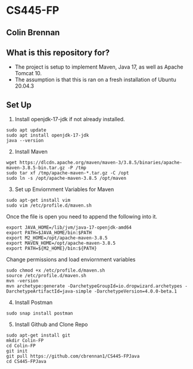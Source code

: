 # CS445-FP
## Colin Brennan

## What is this repository for?
  - The project is setup to implement Maven, Java 17, as well as Apache Tomcat 10.
  - The assumption is that this is ran on a fresh installation of Ubuntu 20.04.3

## Set Up
1. Install openjdk-17-jdk if not already installed.
```
sudo apt update
sudo apt install openjdk-17-jdk
java --version
```

2. Install Maven
```
wget https://dlcdn.apache.org/maven/maven-3/3.8.5/binaries/apache-maven-3.8.5-bin.tar.gz -P /tmp
sudo tar xf /tmp/apache-maven-*.tar.gz -C /opt
sudo ln -s /opt/apache-maven-3.8.5 /opt/maven
```

3. Set up Enviornment Variables for Maven
```
sudo apt-get install vim
sudo vim /etc/profile.d/maven.sh
```

Once the file is open you need to append the following into it.
```
export JAVA_HOME=/lib/jvm/java-17-openjdk-amd64
export PATH=$JAVA_HOME/bin:$PATH
export M2_HOME=/opt/apache-maven-3.8.5
export MAVEN_HOME=/opt/apache-maven-3.8.5
export PATH=${M2_HOME}/bin:${PATH}
```

Change permissions and load enviornment variables
```
sudo chmod +x /etc/profile.d/maven.sh
source /etc/profile.d/maven.sh
mvn -version
mvn archetype:generate -DarchetypeGroupId=io.dropwizard.archetypes -DarchetypeArtifactId=java-simple -DarchetypeVersion=4.0.0-beta.1 
```

4. Install Postman
```
sudo snap install postman
```

5. Install Github and Clone Repo
```
sudo apt-get install git
mkdir Colin-FP
cd Colin-FP
git init
git pull https://github.com/cbrennan1/CS445-FPJava
cd CS445-FPJava
```


